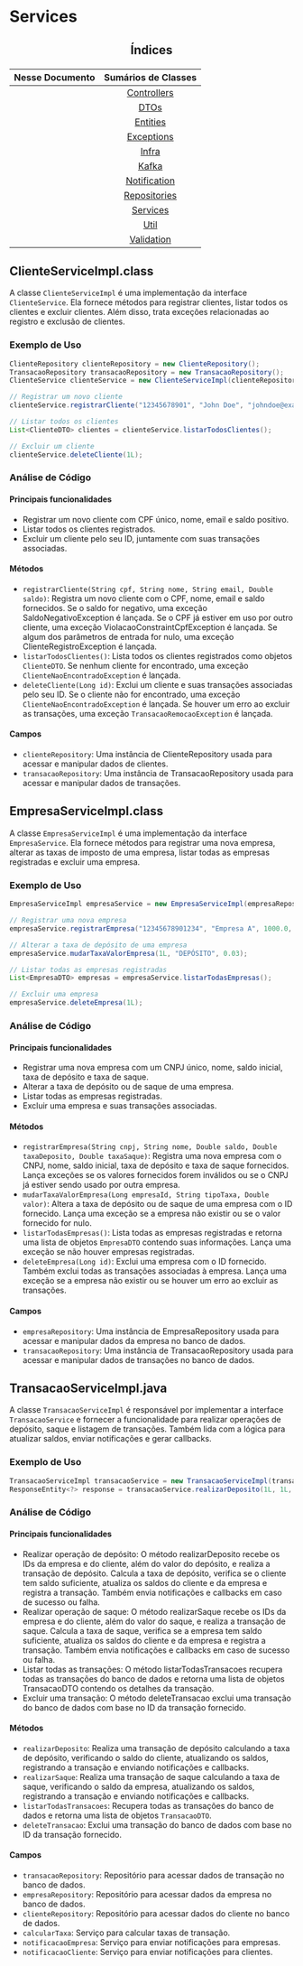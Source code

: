 # Services

## <p align="center"> Índices </p>

<div align="center">

|                      Nesse Documento                     |                                                    Sumários de Classes                                                     |
|:--------------------------------------------------------:|:--------------------------------------------------------------------------------------------------------------------------:|
|                                                          |  [Controllers](https://github.com/SoSoJigsaw/Desafio_TGID/blob/main/documentacao/Sumarios%20Das%20Classes/Controllers.md)  |
|                                                          |         [DTOs](https://github.com/SoSoJigsaw/Desafio_TGID/blob/main/documentacao/Sumarios%20Das%20Classes/DTO.md)          |
|                                                          |     [Entities](https://github.com/SoSoJigsaw/Desafio_TGID/blob/main/documentacao/Sumarios%20Das%20Classes/Entities.md)     |
|                                                          |   [Exceptions](https://github.com/SoSoJigsaw/Desafio_TGID/blob/main/documentacao/Sumarios%20Das%20Classes/Exceptions.md)   |
|                                                          |        [Infra](https://github.com/SoSoJigsaw/Desafio_TGID/blob/main/documentacao/Sumarios%20Das%20Classes/Infra.md)        |
|                                                          |        [Kafka](https://github.com/SoSoJigsaw/Desafio_TGID/blob/main/documentacao/Sumarios%20Das%20Classes/Kafka.md)        |
|                                                          | [Notification](https://github.com/SoSoJigsaw/Desafio_TGID/blob/main/documentacao/Sumarios%20Das%20Classes/Notification.md) |
|                                                          | [Repositories](https://github.com/SoSoJigsaw/Desafio_TGID/blob/main/documentacao/Sumarios%20Das%20Classes/Repositories.md) |
|                                                          |     [Services](https://github.com/SoSoJigsaw/Desafio_TGID/blob/main/documentacao/Sumarios%20Das%20Classes/Services.md)     |
|                                                          |         [Util](https://github.com/SoSoJigsaw/Desafio_TGID/blob/main/documentacao/Sumarios%20Das%20Classes/Util.md)         |
|                                                          |   [Validation](https://github.com/SoSoJigsaw/Desafio_TGID/blob/main/documentacao/Sumarios%20Das%20Classes/Validation.md)   |

</div>

## ClienteServiceImpl.class

A classe `ClienteServiceImpl` é uma implementação da interface `ClienteService`. Ela fornece métodos para registrar clientes, listar todos os clientes e excluir clientes. Além disso, trata exceções relacionadas ao registro e exclusão de clientes.

### Exemplo de Uso

```java
ClienteRepository clienteRepository = new ClienteRepository();
TransacaoRepository transacaoRepository = new TransacaoRepository();
ClienteService clienteService = new ClienteServiceImpl(clienteRepository, transacaoRepository);

// Registrar um novo cliente
clienteService.registrarCliente("12345678901", "John Doe", "johndoe@example.com", 1000.0);

// Listar todos os clientes
List<ClienteDTO> clientes = clienteService.listarTodosClientes();

// Excluir um cliente
clienteService.deleteCliente(1L);
```

### Análise de Código

#### Principais funcionalidades

- Registrar um novo cliente com CPF único, nome, email e saldo positivo.
- Listar todos os clientes registrados.
- Excluir um cliente pelo seu ID, juntamente com suas transações associadas.

#### Métodos

- `registrarCliente(String cpf, String nome, String email, Double saldo)`: Registra um novo cliente com o CPF, nome, email e saldo fornecidos. Se o saldo for negativo, uma exceção SaldoNegativoException é lançada. Se o CPF já estiver em uso por outro cliente, uma exceção ViolacaoConstraintCpfException é lançada. Se algum dos parâmetros de entrada for nulo, uma exceção ClienteRegistroException é lançada.
- `listarTodosClientes()`: Lista todos os clientes registrados como objetos `ClienteDTO`. Se nenhum cliente for encontrado, uma exceção `ClienteNaoEncontradoException` é lançada.
- `deleteCliente(Long id)`: Exclui um cliente e suas transações associadas pelo seu ID. Se o cliente não for encontrado, uma exceção `ClienteNaoEncontradoException` é lançada. Se houver um erro ao excluir as transações, uma exceção `TransacaoRemocaoException` é lançada.

#### Campos

- `clienteRepository`: Uma instância de ClienteRepository usada para acessar e manipular dados de clientes.
- `transacaoRepository`: Uma instância de TransacaoRepository usada para acessar e manipular dados de transações.

## EmpresaServiceImpl.class

A classe `EmpresaServiceImpl` é uma implementação da interface `EmpresaService`. Ela fornece métodos para registrar uma nova empresa, alterar as taxas de imposto de uma empresa, listar todas as empresas registradas e excluir uma empresa.

### Exemplo de Uso

```java
EmpresaServiceImpl empresaService = new EmpresaServiceImpl(empresaRepository, transacaoRepository);

// Registrar uma nova empresa
empresaService.registrarEmpresa("12345678901234", "Empresa A", 1000.0, 0.05, 0.1);

// Alterar a taxa de depósito de uma empresa
empresaService.mudarTaxaValorEmpresa(1L, "DEPÓSITO", 0.03);

// Listar todas as empresas registradas
List<EmpresaDTO> empresas = empresaService.listarTodasEmpresas();

// Excluir uma empresa
empresaService.deleteEmpresa(1L);
```

### Análise de Código

#### Principais funcionalidades

- Registrar uma nova empresa com um CNPJ único, nome, saldo inicial, taxa de depósito e taxa de saque.
- Alterar a taxa de depósito ou de saque de uma empresa.
- Listar todas as empresas registradas.
- Excluir uma empresa e suas transações associadas.

#### Métodos

- `registrarEmpresa(String cnpj, String nome, Double saldo, Double taxaDeposito, Double taxaSaque)`: Registra uma nova empresa com o CNPJ, nome, saldo inicial, taxa de depósito e taxa de saque fornecidos. Lança exceções se os valores fornecidos forem inválidos ou se o CNPJ já estiver sendo usado por outra empresa.
- `mudarTaxaValorEmpresa(Long empresaId, String tipoTaxa, Double valor)`: Altera a taxa de depósito ou de saque de uma empresa com o ID fornecido. Lança uma exceção se a empresa não existir ou se o valor fornecido for nulo.
- `listarTodasEmpresas()`: Lista todas as empresas registradas e retorna uma lista de objetos `EmpresaDTO` contendo suas informações. Lança uma exceção se não houver empresas registradas.
- `deleteEmpresa(Long id)`: Exclui uma empresa com o ID fornecido. Também exclui todas as transações associadas à empresa. Lança uma exceção se a empresa não existir ou se houver um erro ao excluir as transações.

#### Campos

- `empresaRepository`: Uma instância de EmpresaRepository usada para acessar e manipular dados da empresa no banco de dados.
- `transacaoRepository`: Uma instância de TransacaoRepository usada para acessar e manipular dados de transações no banco de dados.

## TransacaoServiceImpl.java

A classe `TransacaoServiceImpl` é responsável por implementar a interface `TransacaoService` e fornecer a funcionalidade para realizar operações de depósito, saque e listagem de transações. Também lida com a lógica para atualizar saldos, enviar notificações e gerar callbacks.

### Exemplo de Uso

```java
TransacaoServiceImpl transacaoService = new TransacaoServiceImpl(transacaoRepository, empresaRepository, clienteRepository, calcularTaxa, notificacaoEmpresa, notificacaoCliente);
ResponseEntity<?> response = transacaoService.realizarDeposito(1L, 1L, 100.0);
```

### Análise de Código

#### Principais funcionalidades

- Realizar operação de depósito: O método realizarDeposito recebe os IDs da empresa e do cliente, além do valor do depósito, e realiza a transação de depósito. Calcula a taxa de depósito, verifica se o cliente tem saldo suficiente, atualiza os saldos do cliente e da empresa e registra a transação. Também envia notificações e callbacks em caso de sucesso ou falha.
- Realizar operação de saque: O método realizarSaque recebe os IDs da empresa e do cliente, além do valor do saque, e realiza a transação de saque. Calcula a taxa de saque, verifica se a empresa tem saldo suficiente, atualiza os saldos do cliente e da empresa e registra a transação. Também envia notificações e callbacks em caso de sucesso ou falha.
- Listar todas as transações: O método listarTodasTransacoes recupera todas as transações do banco de dados e retorna uma lista de objetos TransacaoDTO contendo os detalhes da transação.
- Excluir uma transação: O método deleteTransacao exclui uma transação do banco de dados com base no ID da transação fornecido.

#### Métodos

- `realizarDeposito`: Realiza uma transação de depósito calculando a taxa de depósito, verificando o saldo do cliente, atualizando os saldos, registrando a transação e enviando notificações e callbacks.
- `realizarSaque`: Realiza uma transação de saque calculando a taxa de saque, verificando o saldo da empresa, atualizando os saldos, registrando a transação e enviando notificações e callbacks.
- `listarTodasTransacoes`: Recupera todas as transações do banco de dados e retorna uma lista de objetos `TransacaoDTO`.
- `deleteTransacao`: Exclui uma transação do banco de dados com base no ID da transação fornecido.

#### Campos

- `transacaoRepository`: Repositório para acessar dados de transação no banco de dados.
- `empresaRepository`: Repositório para acessar dados da empresa no banco de dados.
- `clienteRepository`: Repositório para acessar dados do cliente no banco de dados.
- `calcularTaxa`: Serviço para calcular taxas de transação.
- `notificacaoEmpresa`: Serviço para enviar notificações para empresas.
- `notificacaoCliente`: Serviço para enviar notificações para clientes.